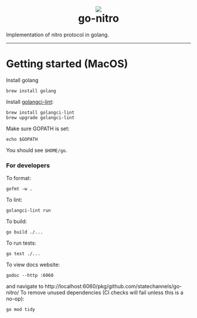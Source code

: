 <h1 align="center">
<div><img src="https://protocol.statechannels.org/img/favicon.ico"><br>
go-nitro
</h1>
Implementation of nitro protocol in golang.

---

# Getting started (MacOS)

Install golang

```
brew install golang
```

Install [golangci-lint](https://golangci-lint.run):

```
brew install golangci-lint
brew upgrade golangci-lint
```

Make sure GOPATH is set:

```
echo $GOPATH
```

You should see `$HOME/go`.

### For developers

To format:

```shell
gofmt -w .
```

To lint:

```shell
golangci-lint run
```

To build:

```shell
go build ./...
```

To run tests:

```shell
go test ./...
```

To view docs website:

```shell
godoc --http :6060
```

and navigate to http://localhost:6060/pkg/github.com/statechannels/go-nitro/
To remove unused dependencies (CI checks will fail unless this is a no-op):

```shell
go mod tidy
```

